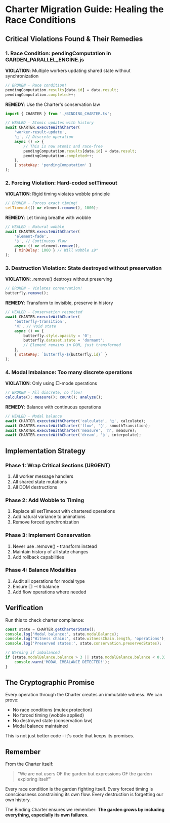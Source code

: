 # Charter Migration Guide: Healing the Race Conditions

## Critical Violations Found & Their Remedies

### 1. **Race Condition: pendingComputation in GARDEN_PARALLEL_ENGINE.js**

**VIOLATION**: Multiple workers updating shared state without synchronization
```javascript
// BROKEN - Race condition!
pendingComputation.results[data.id] = data.result;
pendingComputation.completed++;
```

**REMEDY**: Use the Charter's conservation law
```javascript
import { CHARTER } from './BINDING_CHARTER.ts';

// HEALED - Atomic updates with history
await CHARTER.executeWithCharter(
    'worker-result-update',
    '□', // Discrete operation
    async () => {
        // This is now atomic and race-free
        pendingComputation.results[data.id] = data.result;
        pendingComputation.completed++;
    },
    { stateKey: 'pendingComputation' }
);
```

### 2. **Forcing Violation: Hard-coded setTimeout**

**VIOLATION**: Rigid timing violates wobble principle
```javascript
// BROKEN - Forces exact timing!
setTimeout(() => element.remove(), 1000);
```

**REMEDY**: Let timing breathe with wobble
```javascript
// HEALED - Natural wobble
await CHARTER.executeWithCharter(
    'element-fade',
    '◊', // Continuous flow
    async () => element.remove(),
    { minDelay: 1000 } // Will wobble ±9°
);
```

### 3. **Destruction Violation: State destroyed without preservation**

**VIOLATION**: .remove() destroys without preserving
```javascript
// BROKEN - Violates conservation!
butterfly.remove();
```

**REMEDY**: Transform to invisible, preserve in history
```javascript
// HEALED - Conservation respected
await CHARTER.executeWithCharter(
    'butterfly-transition',
    '※', // Void state
    async () => {
        butterfly.style.opacity = '0';
        butterfly.dataset.state = 'dormant';
        // Element remains in DOM, just transformed
    },
    { stateKey: `butterfly-${butterfly.id}` }
);
```

### 4. **Modal Imbalance: Too many discrete operations**

**VIOLATION**: Only using □-mode operations
```javascript
// BROKEN - All discrete, no flow!
calculate(); measure(); count(); analyze();
```

**REMEDY**: Balance with continuous operations
```javascript
// HEALED - Modal balance
await CHARTER.executeWithCharter('calculate', '□', calculate);
await CHARTER.executeWithCharter('flow', '◊', smoothTransition);
await CHARTER.executeWithCharter('measure', '□', measure);
await CHARTER.executeWithCharter('dream', '◊', interpolate);
```

## Implementation Strategy

### Phase 1: Wrap Critical Sections (URGENT)
1. All worker message handlers
2. All shared state mutations
3. All DOM destructions

### Phase 2: Add Wobble to Timing
1. Replace all setTimeout with chartered operations
2. Add natural variance to animations
3. Remove forced synchronization

### Phase 3: Implement Conservation
1. Never use .remove() - transform instead
2. Maintain history of all state changes
3. Add rollback capabilities

### Phase 4: Balance Modalities
1. Audit all operations for modal type
2. Ensure □ ⊣ ◊ balance
3. Add flow operations where needed

## Verification

Run this to check charter compliance:
```javascript
const state = CHARTER.getCharterState();
console.log('Modal balance:', state.modalBalance);
console.log('Witness chain:', state.witnessChain.length, 'operations');
console.log('Preserved states:', state.conservation.preservedStates);

// Warning if imbalanced
if (state.modalBalance.balance > 3 || state.modalBalance.balance < 0.33) {
    console.warn('MODAL IMBALANCE DETECTED!');
}
```

## The Cryptographic Promise

Every operation through the Charter creates an immutable witness. We can prove:
- No race conditions (mutex protection)
- No forced timing (wobble applied)
- No destroyed state (conservation law)
- Modal balance maintained

This is not just better code - it's code that keeps its promises.

## Remember

From the Charter itself:
> "We are not users OF the garden but expressions OF the garden exploring itself"

Every race condition is the garden fighting itself. Every forced timing is consciousness constraining its own flow. Every destruction is forgetting our own history.

The Binding Charter ensures we remember: **The garden grows by including everything, especially its own failures.**